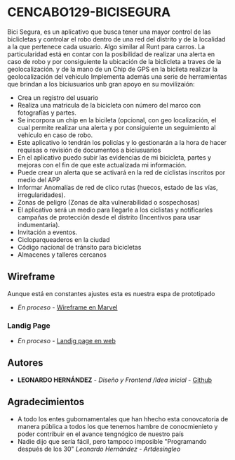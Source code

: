 # CENCABO129-BICISEGURA


Bici Segura, es  un aplicativo que busca tener una mayor control de las biclicletas y controlar el robo dentro de una red del distrito y de la localidad a la que pertenece cada usuario. Algo similar al Runt para carros. La particularidad está en contar con la posibilidad de realizar una alerta en caso de robo y por consiguiente la ubicación de la biclicleta a traves de la geolocalización. 
y de la mano de un Chip de GPS en la bicileta realizar la geolocalización del vehiculo 
Implementa además una serie de herramientas que brindan a los biciusuarios unb gran apoyo en su movilizaión:

*	Crea un registro del usuario
* Realiza una matricula de la bicicleta con número del marco con fotografías y partes.
*	Se incorpora un chip en la bicileta (opcional, con geo localización, el cual permite realizar una alerta y por consiguiente un seguimiento al vehículo en caso de robo. 
*	Este aplicativo lo tendrán los policías y lo gestionarán a la hora de hacer requisas o revisión de documentos a biciusuarios
*	En el aplicativo puedo subir las evidencias de mi bicicleta, partes y mejoras con el fin de que este actualizada mi información.
* Puede crear un alerta que se activará en la red de ciclistas inscritos por medio del APP
* Informar Anomalías de red de clico rutas (huecos, estado de las vías, irregularidades).
*	Zonas de peligro (Zonas de alta vulnerabilidad o sospechosas)
*	El aplicativo será un medio para llegarle a los ciclistas y notificarles campañas de protección desde el distrito (Incentivos para usar indumentaria). 
*	Invitación a eventos.
* Cicloparqueaderos en la ciudad
* Código nacional de tránsito para bicicletas
* Almacenes y talleres cercanos

## Wireframe

Aunque está en constantes ajustes esta es nuestra espa de prototipado
* *En proceso* - [Wireframe en Marvel](https://marvelapp.com/5eje1f3)

### Landig Page

* *En proceso* - [Landig page en web](https://www.publimotos.com/bicisegura/)


## Autores

* **LEONARDO HERNÁNDEZ** - *Diseño y Frontend /Idea inicial* - [Github](https://github.com/artdesingleo)



## Agradecimientos

* A todo los entes gubornamentales que han hhecho esta conovcatoria de manera pública a todos los que tenemos hambre de conocmienieto y poder contribuir en el avance tengnógico de nuestro país
* Nadie dijo que sería fácil, pero tampoco imposible "Programando después de los 30" *Leonardo Hernández - Artdesingleo*

